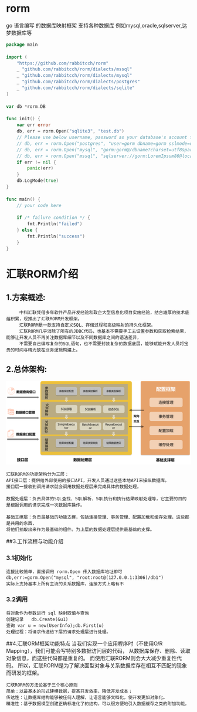 # rorm
go 语言编写 的数据库映射框架  支持各种数据库 例如mysql,oracle,sqlserver,达梦数据库等
```go
package main

import (
	"https://github.com/rabbitcch/rorm"
	_ "github.com/rabbitcch/rorm/dialects/mssql"
	_ "github.com/rabbitcch/rorm/dialects/mysql"
	_ "github.com/rabbitcch/rorm/dialects/postgres"
	_ "github.com/rabbitcch/rorm/dialects/sqlite"
)

var db *rorm.DB

func init() {
	var err error
	db, err = rorm.Open("sqlite3", "test.db")
	// Please use below username, password as your database's account for the script.
	// db, err = rorm.Open("postgres", "user=gorm dbname=gorm sslmode=disable")
	// db, err = rorm.Open("mysql", "gorm:gorm@/dbname?charset=utf8&parseTime=True")
	// db, err = rorm.Open("mssql", "sqlserver://gorm:LoremIpsum86@localhost:1433?database=gorm")
	if err != nil {
		panic(err)
	}
	db.LogMode(true)
}

func main() {
	// your code here

	if /* failure condition */ {
		fmt.Println("failed")
	} else {
		fmt.Println("success")
	}
}
```
#                                 汇联RORM介绍
## 1.方案概述:
	     中科汇联凭借多年软件产品开发经验和政企大型信息化项目实施经验，结合雄厚的技术底蕴积累，现推出了汇联RORM开发框架。
	     汇联RORM是一款支持自定义SQL、存储过程和高级映射的持久化框架。
	     汇联RORM几乎消除了所有的JDBC代码，也基本不需要手工去设置参数和获取检索结果，能够让开发人员不再关注数据库细节以及不同数据库之间的语法差异，
	     不需要自己编写复杂的SQL语句，也不需要封装复杂的数据底层，能够赋能开发人员将宝贵的时间与精力放在业务逻辑构建上。
## 2.总体架构:
![design](https://raw.githubusercontent.com/rabbitcch/rorm/main/123.png)

	汇联RORM的功能架构分为三层：
	API接口层：提供给外部使用的接口API，开发人员通过这些本地API来操纵数据库。
	接口层一接收到调用请求就会调用数据处理层来完成具体的数据处理。
	
	数据处理层：负责具体的SQL查找、SQL解析、SQL执行和执行结果映射处理等，它主要的目的是根据调用的请求完成一次数据库操作。
	
	基础支撑层：负责最基础的功能支撑，包括连接管理、事务管理、配置加载和缓存处理，这些都是共用的东西，
	将他们抽取出来作为最基础的组件。为上层的数据处理层提供最基础的支撑。
##3.工作流程与功能介绍
### 3.1初始化
  
	连接比较简单，直接调用 rorm.Open 传入数据库地址即可
	db,err:=gorm.Open("mysql", "root:root@(127.0.0.1:3306)/db1")
	实际上支持基本上所有主流的关系数据库，连接方式上略有不
    
### 3.2调用
	将对象作为参数进行 sql 映射取值与查询
	创建记录   db.Create(&u1)
	查询 var u = new(UserInfo);db.First(u)
	处理过程：将请求传递给下层的请求处理层进行处理。
	
##4.汇联ORM框架功能特点
	当我们实现一个应用程序时（不使用O/R Mapping），我们可能会写特别多数据访问层的代码，
	从数据库保存、删除、读取对象信息，而这些代码都是重复的。
	而使用汇联RORM则会大大减少重复性代码。
	所以，汇联RORM是为了解决面型对象与关系数据库存在相互不匹配的现象而研发的框架。
	
	汇联RORM的方法论基于三个核心原则
	简单：以最基本的形式建模数据，提高开发效率，降低开发成本；
	传达性：让数据库结构能够被任何人理解，让语言能够文档化，使开发更加对象化。
	精准性：基于数据模型创建正确标准化了的结构，可以很方便地引入数据缓存之类的附加功能。
